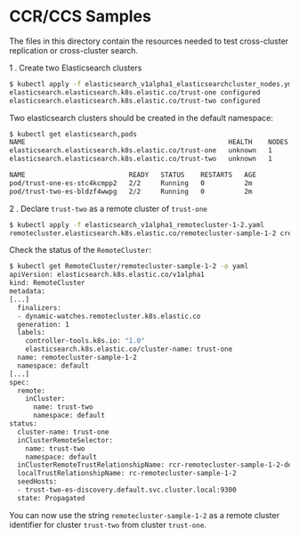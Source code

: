 # CCR/CCS Samples
The files in this directory contain the resources needed to test cross-cluster replication or cross-cluster search.

1 . Create two Elasticsearch clusters

```bash
$ kubectl apply -f elasticsearch_v1alpha1_elasticsearchcluster_nodes.yml
elasticsearch.elasticsearch.k8s.elastic.co/trust-one configured
elasticsearch.elasticsearch.k8s.elastic.co/trust-two configured
```

Two elasticsearch clusters should be created in the default namespace:

```bash
$ kubectl get elasticsearch,pods
NAME                                                   HEALTH    NODES   VERSION   PHASE         AGE
elasticsearch.elasticsearch.k8s.elastic.co/trust-one   unknown   1       6.6.2     Operational   2m
elasticsearch.elasticsearch.k8s.elastic.co/trust-two   unknown   1       6.6.2     Operational   2m

NAME                          READY   STATUS    RESTARTS   AGE
pod/trust-one-es-stc4kcmpp2   2/2     Running   0          2m
pod/trust-two-es-bldzf4wwpg   2/2     Running   0          2m
```

2 . Declare `trust-two` as a remote cluster of `trust-one` 

```bash
$ kubectl apply -f elasticsearch_v1alpha1_remotecluster-1-2.yaml
remotecluster.elasticsearch.k8s.elastic.co/remotecluster-sample-1-2 created
```

Check the status of the `RemoteCluster`:

```bash
$ kubectl get RemoteCluster/remotecluster-sample-1-2 -o yaml
apiVersion: elasticsearch.k8s.elastic.co/v1alpha1
kind: RemoteCluster
metadata:
[...]
  finalizers:
  - dynamic-watches.remotecluster.k8s.elastic.co
  generation: 1
  labels:
    controller-tools.k8s.io: "1.0"
    elasticsearch.k8s.elastic.co/cluster-name: trust-one
  name: remotecluster-sample-1-2
  namespace: default
[...]
spec:
  remote:
    inCluster:
      name: trust-two
      namespace: default
status:
  cluster-name: trust-one
  inClusterRemoteSelector:
    name: trust-two
    namespace: default
  inClusterRemoteTrustRelationshipName: rcr-remotecluster-sample-1-2-default
  localTrustRelationshipName: rc-remotecluster-sample-1-2
  seedHosts:
  - trust-two-es-discovery.default.svc.cluster.local:9300
  state: Propagated
```

You can now use the string `remotecluster-sample-1-2` as a remote cluster identifier for cluster `trust-two` from cluster `trust-one`.

